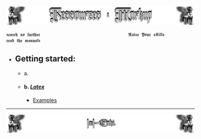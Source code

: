 <!--------------  library to learn Markdown  📓📚  ---------------->
![Lamasu_Markup](https://github.com/IxI-Enki/IxI-Enki/blob/main/.dev/visual/Lamassu_Ressources_Markup%20%5B(Kopfzeile)(tiny)%5D.png?raw=true)

    𝖘𝖊𝖆𝖗𝖈𝖍 𝖓𝖔 𝖋𝖚𝖗𝖙𝖍𝖊𝖗                                 𝕽𝖆𝖎𝖘𝖊 𝖄𝖔𝖚𝖗 𝖘𝕶𝖎𝖑𝖑𝖘                                   𝖗𝖊𝖆𝖉 𝖙𝖍𝖊 𝖒𝖆𝖓𝖚𝖆𝖑𝖘

<!------------------------------------------------------- getting started ------------------------------------------------------->





<!------------------------------------------------------- getting started ------------------------------------------------------->





<!------------------------------------------------------- getting started ------------------------------------------------------->
- ## Getting started:

  - a. 
  - #### b. [*Latex*](https://ashki23.github.io/markdown-latex.html#latex)
    - [Examples](https://github.com/IxI-Enki/IxI-Enki/blob/main/.dev/documents/latex-examples.md)



<!------------------------------------------------------- getting started ------------------------------------------------------->



---  
<!--  🧠by: github.com/IxI-Enki💭  -->
![Lamassu_(x2)](https://github.com/IxI-Enki/IxI-Enki/blob/main/.dev/visual/Lamassu_IxI-Enki%20%5B(Fusszeile)(tiny)%5D.png?raw=true)


<!-- tiny line: 

<sub><sup>
---
</sup></sub>




-->
